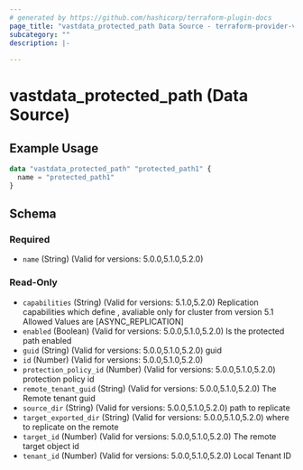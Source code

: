 ```yaml
---
# generated by https://github.com/hashicorp/terraform-plugin-docs
page_title: "vastdata_protected_path Data Source - terraform-provider-vastdata"
subcategory: ""
description: |-
  
---
```


# vastdata_protected_path (Data Source)



## Example Usage

```terraform
data "vastdata_protected_path" "protected_path1" {
  name = "protected_path1"
}
```

<!-- schema generated by tfplugindocs -->
## Schema

### Required

- `name` (String) (Valid for versions: 5.0.0,5.1.0,5.2.0)

### Read-Only

- `capabilities` (String) (Valid for versions: 5.1.0,5.2.0) Replication capabilities which define , avaliable only for cluster from version 5.1 Allowed Values are [ASYNC_REPLICATION]
- `enabled` (Boolean) (Valid for versions: 5.0.0,5.1.0,5.2.0) Is the protected path enabled
- `guid` (String) (Valid for versions: 5.0.0,5.1.0,5.2.0) guid
- `id` (Number) (Valid for versions: 5.0.0,5.1.0,5.2.0)
- `protection_policy_id` (Number) (Valid for versions: 5.0.0,5.1.0,5.2.0) protection policy id
- `remote_tenant_guid` (String) (Valid for versions: 5.0.0,5.1.0,5.2.0) The Remote tenant guid
- `source_dir` (String) (Valid for versions: 5.0.0,5.1.0,5.2.0) path to replicate
- `target_exported_dir` (String) (Valid for versions: 5.0.0,5.1.0,5.2.0) where to replicate on the remote
- `target_id` (Number) (Valid for versions: 5.0.0,5.1.0,5.2.0) The remote target object id
- `tenant_id` (Number) (Valid for versions: 5.0.0,5.1.0,5.2.0) Local Tenant ID
